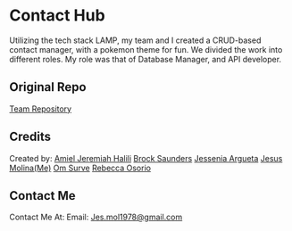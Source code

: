 # Contact Hub

Utilizing the tech stack LAMP, my team and I created a CRUD-based contact manager, with a pokemon theme for fun.
We divided the work into different roles. My role was that of Database Manager, and API developer.

## Original Repo
[Team Repository](https://github.com/AmielHalili/SmallProject_09)

## Credits
Created by:
[Amiel Jeremiah Halili](https://github.com/AmielHalili)
[Brock Saunders](https://github.com/Brock-Saunders)
[Jessenia Argueta](https://github.com/Stardust-10)
[Jesus Molina(Me)](https://github.com/JesusM0)
[Om Surve](https://github.com/om123s)
[Rebecca Osorio](https://github.com/reccoso29)

## Contact Me
Contact Me At:
Email: Jes.mol1978@gmail.com
